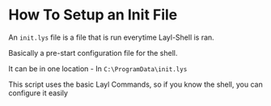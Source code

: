 # How To Setup an Init File

An `init.lys` file is a file that is run everytime Layl-Shell is ran.

Basically a pre-start configuration file for the shell.

It can be in one location
    - In `C:\ProgramData\init.lys`

This script uses the basic Layl Commands, so if you know the shell, you can configure it easily